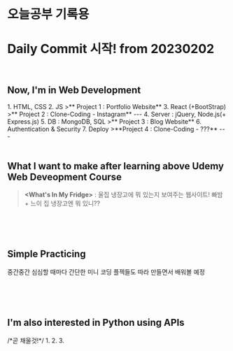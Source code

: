 # 오늘공부 기록용<br>
# Daily Commit 시작! from 20230202<br><br>

## Now, I'm in Web Development<br>
<Front-end>
1. HTML, CSS
2. JS
>** Project 1 : Portfolio Website**
3. React (+BootStrap)
>** Project 2 : Clone-Coding - Instagram**
---
<Back-end>
4. Server : jQuery, Node.js(+ Express.js)
5. DB : MongoDB, SQL
>** Project 3 : Blog Website**
6. Authentication & Security
7. Deploy
>**Project 4 : Clone-Coding - ???**
---
<br><br>

## What I want to make after learning above Udemy Web Deveopment Course
>**<What's In My Fridge>**
: 울집 냉장고에 뭐 있는지 보여주는 웹사이트! 빠밤 + 느이 집 냉장고엔 뭐 있니??

<br><br><br>
## Simple Practicing
중간중간 심심할 때마다 간단한 미니 코딩 플젝들도 따라 만들면서 배워볼 예정 


<br><br><br>
## I'm also interested in Python using APIs
<Toy Project>
/*곧 채울것!*/
1.
2.
3.
<br><br>

